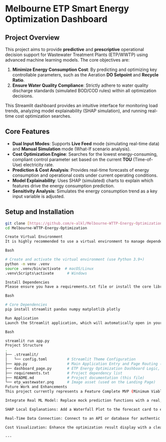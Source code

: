 # Melbourne ETP Smart Energy Optimization Dashboard

[//]: # (You can optionally link a screenshot here)
## Project Overview

This project aims to provide **predictive** and **prescriptive** operational decision support for Wastewater Treatment Plants (ETP/WWTP) using advanced machine learning models. The core objectives are:

1.  **Minimize Energy Consumption Cost**: By predicting and optimizing key controllable parameters, such as the Aeration **DO Setpoint** and **Recycle Ratio**.
2.  **Ensure Water Quality Compliance**: Strictly adhere to water quality discharge standards (simulated BOD/COD rules) within all optimization decisions.

This $\text{Streamlit}$ dashboard provides an intuitive interface for monitoring load trends, analyzing model explainability ($\text{SHAP}$ simulation), and running real-time cost optimization searches.

## Core Features

* **Dual Input Modes**: Supports **Live Feed** mode (simulating real-time data) and **Manual Simulation** mode (What-If scenario analysis).
* **Cost Optimization Engine**: Searches for the lowest energy-consuming, compliant control parameter set based on the current **TOU** (Time-of-Use) electricity rate.
* **Prediction & Cost Analysis**: Provides real-time forecasts of energy consumption and operational costs under current operating conditions.
* **Model Explainability**: Uses $\text{SHAP}$ (simulated) charts to explain which features drive the energy consumption prediction.
* **Sensitivity Analysis**: Simulates the energy consumption trend as a key input variable is adjusted.

## Setup and Installation


```bash
git clone [https://github.com/e-alkl/Melbourne-WTTP-Energy-Optimization.git](https://github.com/e-alkl/Melbourne-WTTP-Energy-Optimization.git)
cd Melbourne-WTTP-Energy-Optimization

Create Virtual Environment
It is highly recommended to use a virtual environment to manage dependencies.

Bash

# Create and activate the virtual environment (use Python 3.9+)
python -m venv .venv
source .venv/bin/activate  # macOS/Linux
.venv\Scripts\activate      # Windows

Install Dependencies
Please ensure you have a requirements.txt file or install the core libraries directly:

Bash

# Core Dependencies
pip install streamlit pandas numpy matplotlib plotly

Run Application
Launch the Streamlit application, which will automatically open in your browser.

Bash

streamlit run app.py
Project Structure
.
├── .streamlit/
│   └── config.toml         # Streamlit Theme Configuration
├── app.py                  # Main Application Entry and Page Routing (Landing Page)
├── dashboard_page.py       # ETP Energy Optimization Dashboard Logic, UI, and Mock Functions
├── requirements.txt        # Project dependency list
├── README.md               # Project documentation (this file)
└── etp_wastewater.png      # Image asset (used on the Landing Page)
Future Work and Enhancements
This project currently represents a Feature Complete MVP (Minimum Viable Product). Future directions for optimization include:

Integrate Real ML Model: Replace mock prediction functions with a real, trained machine learning model.

SHAP Local Explanations: Add a Waterfall Plot to the forecast card to explain a single prediction.

Real-Time Data Connection: Connect to an API or database for authentic Live Feed data updates.

Cost Visualization: Enhance the optimization result display with a clearer Plotly cost comparison chart.

---

